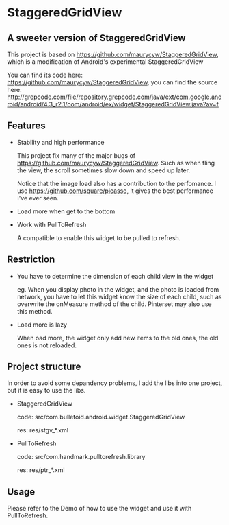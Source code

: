 StaggeredGridView
=================

## A sweeter version of StaggeredGridView

This project is based on https://github.com/maurycyw/StaggeredGridView, which is a modification of Android's experimental StaggeredGridView

You can find its code here: https://github.com/maurycyw/StaggeredGridView, you can find the source here: http://grepcode.com/file/repository.grepcode.com/java/ext/com.google.android/android/4.3_r2.1/com/android/ex/widget/StaggeredGridView.java?av=f

## Features

* Stability and high performance

  This project fix many of the major bugs of https://github.com/maurycyw/StaggeredGridView. Such as when fling the view, the scroll sometimes slow down and speed up later.

  Notice that the image load also has a contribution to the perfomance. I use https://github.com/square/picasso, it gives the best performance I've ever seen.
* Load more when get to the bottom
* Work with PullToRefresh

  A compatible to enable this widget to be pulled to refresh.

## Restriction

* You have to determine the dimension of each child view in the widget

  eg. When you display photo in the widget, and the photo is loaded from network, you have to let this widget know the size of each child, such as overwrite the onMeasure method of the child. Pinterset may also use this method.
* Load more is lazy

  When oad more, the widget only add new items to the old ones, the old ones is not reloaded.

## Project structure

In order to avoid some depandency problems, I add the libs into one project, but it is easy to use the libs.
* StaggeredGridView

  code: src/com.bulletoid.android.widget.StaggeredGridView
  
  res: res/stgv_*.xml
* PullToRefresh

  code: src/com.handmark.pulltorefresh.library
  
  res: res/ptr_*.xml

## Usage

Please refer to the Demo of how to use the widget and use it with PullToRefresh.

